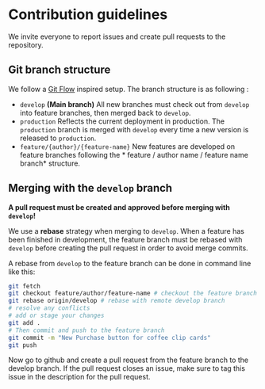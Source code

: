 # Contribution guidelines

We invite everyone to report issues and create pull requests to the repository.

## Git branch structure

We follow a [Git Flow](https://nvie.com/posts/a-successful-git-branching-model/) inspired setup. The
branch structure is as following :

- `develop` **(Main branch)** All new branches must check out from `develop` into feature branches,
  then merged back to `develop`.
- `production` Reflects the current deployment in production. The `production` branch is merged
  with `develop` every time a new version is released to `production`.
- `feature/{author}/{feature-name}` New features are developed on feature branches following the *
  feature / author name / feature name branch* structure.

## Merging with the `develop` branch

**A pull request must be created and approved before merging with `develop`!**

We use a **rebase** strategy when merging to `develop`. When a feature has been finished in
development, the feature branch must be rebased with `develop` before creating the pull request in order to avoid
merge commits.

A rebase from `develop` to the feature branch can be done in command line like this:

```bash
git fetch
git checkout feature/author/feature-name # checkout the feature branch
git rebase origin/develop # rebase with remote develop branch
# resolve any conflicts
# add or stage your changes
git add .
# Then commit and push to the feature branch
git commit -m "New Purchase button for coffee clip cards"
git push
```

Now go to github and create a pull request from the feature branch to the develop branch.
If the pull request closes an issue, make sure to tag this issue in the description for the pull request.